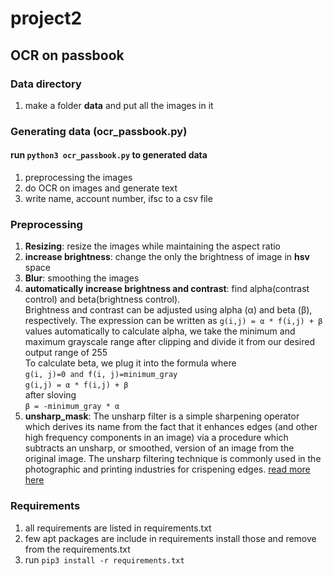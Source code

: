 # project2
## OCR on passbook

### Data directory
1. make a folder **data** and put all the images in it

### Generating data (ocr_passbook.py)
#### run `python3 ocr_passbook.py` to generated data 
1. preprocessing the images 
2. do OCR on images and generate text
3. write name, account number, ifsc to a csv file 



### Preprocessing 
1. **Resizing**: resize the images while maintaining the aspect ratio
2. **increase brightness**: change the only the brightness of image in **hsv** space
3. **Blur**: smoothing the images
4. **automatically increase brightness and contrast**: find alpha(contrast control) and beta(brightness control). <br>
    Brightness and contrast can be adjusted using alpha (α) and beta (β), respectively. The expression can be written as `g(i,j) = α * f(i,j) + β` <br>
    values automatically to calculate alpha, we take the minimum and maximum grayscale range after clipping and divide it from our desired output range of 255 <br>
    To calculate beta, we plug it into the formula where <br>
    `g(i, j)=0 and f(i, j)=minimum_gray` <br>
    `g(i,j) = α * f(i,j) + β` <br>
    after sloving <br>
    `β = -minimum_gray * α`
5. **unsharp_mask**: The unsharp filter is a simple sharpening operator which derives its name from the fact that it enhances edges (and other high frequency components in an image) via a procedure which subtracts an unsharp, or smoothed, version of an image from the original image. The unsharp filtering technique is commonly used in the photographic and printing industries for crispening edges. [read more here](https://homepages.inf.ed.ac.uk/rbf/HIPR2/unsharp.htm)


### Requirements
1. all requirements are listed in requirements.txt
2. few apt packages are include in requirements install those and remove from the requirements.txt
3. run `pip3 install -r requirements.txt`
